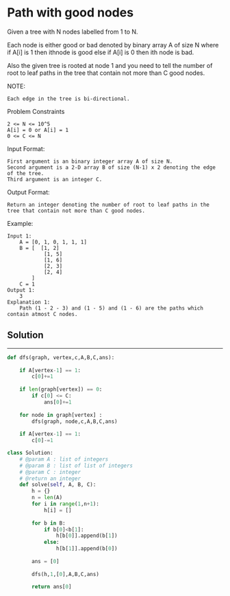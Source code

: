 <h1>Path with good nodes</h1>

<p>
Given a tree with N nodes labelled from 1 to N.

Each node is either good or bad denoted by binary array A of size N where if A[i] is 1 then ithnode is good else if A[i] is 0 then ith node is bad.

Also the given tree is rooted at node 1 and you need to tell the number of root to leaf paths in the tree that contain not more than C good nodes.

NOTE:

    Each edge in the tree is bi-directional.

Problem Constraints

    2 <= N <= 10^5
    A[i] = 0 or A[i] = 1
    0 <= C <= N

Input Format:

    First argument is an binary integer array A of size N.
    Second argument is a 2-D array B of size (N-1) x 2 denoting the edge of the tree.
    Third argument is an integer C.

Output Format:

    Return an integer denoting the number of root to leaf paths in the tree that contain not more than C good nodes.

Example:

    Input 1:
        A = [0, 1, 0, 1, 1, 1]
        B = [  [1, 2]
                [1, 5]
                [1, 6]
                [2, 3]
                [2, 4]
            ]
        C = 1
    Output 1:
        3
    Explanation 1:
        Path (1 - 2 - 3) and (1 - 5) and (1 - 6) are the paths which contain atmost C nodes.

<h2>Solution</h2>

***

```python
def dfs(graph, vertex,c,A,B,C,ans):
    
    if A[vertex-1] == 1:
        c[0]+=1
        
    if len(graph[vertex]) == 0:
        if c[0] <= C:
            ans[0]+=1
    
    for node in graph[vertex] :
        dfs(graph, node,c,A,B,C,ans)
        
    if A[vertex-1] == 1:
        c[0]-=1

class Solution:
    # @param A : list of integers
    # @param B : list of list of integers
    # @param C : integer
    # @return an integer
    def solve(self, A, B, C):
        h = {}
        n = len(A)
        for i in range(1,n+1):
            h[i] = []
            
        for b in B:
            if b[0]<b[1]:
                h[b[0]].append(b[1])
            else:
                h[b[1]].append(b[0])
        
        ans = [0]
        
        dfs(h,1,[0],A,B,C,ans)
        
        return ans[0]
```